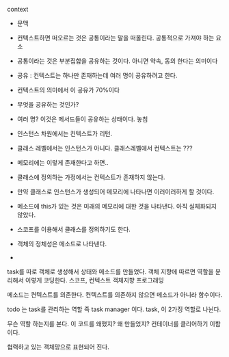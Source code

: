 context
- 문맥
- 컨텍스트하면 떠오르는 것은 공통이라는 말을 떠올린다. 공통적으로 가져야 하는 요소
- 공통이라는 것은 부분집합을 공유하는 것이다. 아니면 약속, 동의 한다는 의미이다
- 공유 : 컨텍스트는 하나만 존재하는데 여러 명이 공유하려고 한다.
- 컨텍스트의 의미에서 이 공유가 70%이다
- 무엇을 공유하는 것인가?
- 여러 명? 이것은 메서드들이 공유하는 상태이다.
놓침
- 인스턴스 차원에서는 컨텍스트가 리턴.
- 클래스 레벨에서는 인스턴스가 아니다. 클래스레벨에서 컨텍스트는 ???
- 메모리에는 이렇게 존재한다고 하면.. 

- 클래스에 정의하는 가정에서는 컨텍스트가 존재하지 않는다.
- 만약 클래스로 인스턴스가 생성되어 메모리에 나타나면 이러이러하게 할 것이다.

- 메소드에 this가 있는 것은 미래의 메모리에 대한 것을 나타낸다. 아직 실체화되지 않았다.

- 스코프를 이용해서 클래스를 정의하기도 한다.
- 객체의 정체성은 메소드로 나타낸다.
- 

task를 따로 객체로 생성해서 상태와 메소드를 만들었다.
객체 지향에 따르면 역할을 분리해서 이렇게 코딩한다.
스코프, 컨텍스트
객체지향 프로그래밍

메소드는 컨텍스트를 의존한다. 컨텍스트를 의존하지 않으면 메소드가 아니라 함수이다.

todo 는 task를 관리하는 역할 즉 task manager 이다.
task, 이 2가징 역할로 나뉜다.


무슨 역할 하는지를 본다.
이 코드를 왜했지? 왜 만들었지? 컨테이너를 클리어하기 이함이다.

협력하고 있는 객체망으로 표현되어 진다.

